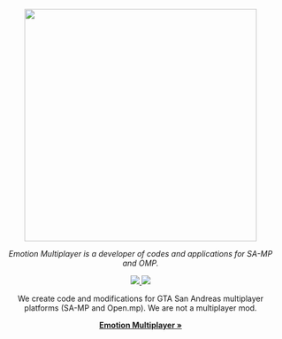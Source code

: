 <p align="center">
  <a aria-label="emotion.mp logo" href="https://elauncher.site">
    <img src="https://imgur.com/oR0X2H5.png" width="420" />
  </a>
</p>

<p align="center">
  <em>Emotion Multiplayer is a developer of codes and applications for SA-MP and OMP.</em>
</p>

<p align="center">
  <a href="//github.com/emotionmultiplayer/elauncher">
    <img src="https://img.shields.io/badge/Docs-9083D2?logoColor=9083D2" />
  </a>
  <a href="https://github.com/emotionmultiplayer/elauncher/releases">
    <img src="https://img.shields.io/static/v1?label=&message=Download&color=2BB4AB" />
  </a>
  <br />
</p>

<p align="center">
  We create code and modifications for GTA San Andreas multiplayer platforms (SA-MP and Open.mp). We are not a multiplayer mod.
</p>

<p align="center">
  <a href="https://elauncher.site"><strong>Emotion Multiplayer »</strong></a>
</p>
